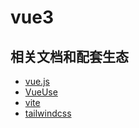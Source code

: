 # vue3

## 相关文档和配套生态

- <a href="https://v3.vuejs.org/" target = "_blank">vue.js</a>
- <a href="https://vueuse.org/core/createGlobalState/" target = "_blank">VueUse</a>
- <a href="https://vitejs.dev/" target = "_blank">vite</a>
- <a href="https://www.tailwindcss.cn/" target = "_blank">tailwindcss</a>
